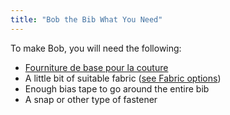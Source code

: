 ```yaml
---
title: "Bob the Bib What You Need"
---
```


To make Bob, you will need the following:

- [Fourniture de base pour la couture](/docs/sewing/basic-sewing-supplies)
- A little bit of suitable fabric ([see Fabric options](/docs/patterns/aaron/fabric))
- Enough bias tape to go around the entire bib
- A snap or other type of fastener
